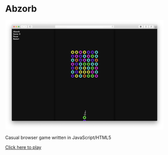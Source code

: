 Abzorb
======

![Abzorb](https://raw.githubusercontent.com/luciensn/Abzorb/master/abzorb.png)

Casual browser game written in JavaScript/HTML5

<a href="https://luciensn.github.io/web/abzorb.html" target="_blank">Click here to play</a>